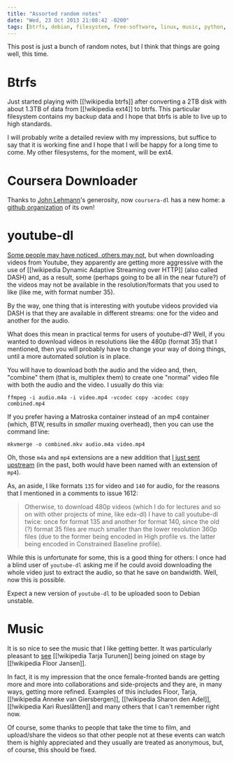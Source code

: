 ```yaml
---
title: "Assorted random notes"
date: "Wed, 23 Oct 2013 21:08:42 -0200"
tags: [btrfs, debian, filesystem, free-software, linux, music, python, study]
---
```


This post is just a bunch of random notes, but I think that things are going
well, this time.

# Btrfs

Just started playing with [[!wikipedia btrfs]] after converting a 2TB disk
with about 1.3TB of data from [[!wikipedia ext4]] to btrfs.  This particular
filesystem contains my backup data and I hope that btrfs is able to live up
to high standards.

I will probably write a detailed review with my impressions, but suffice to
say that it is working fine and I hope that I will be happy for a long time
to come. My other filesystems, for the moment, will be ext4.

# Coursera Downloader

Thanks to [John Lehmann][0]'s generosity, now `coursera-dl` has a new home:
a [github organization][1] of its own!

[0]: https://twitter.com/jplehmann
[1]: https://github.com/coursera-dl

# youtube-dl

[Some people may have noticed, others may not][3], but when downloading
videos from Youtube, they apparently are getting more aggressive with the
use of [[!wikipedia Dynamic Adaptive Streaming over HTTP]] (also called
DASH) and, as a result, some (perhaps going to be all in the near future?)
of the videos may not be available in the resolution/formats that you used
to like (like me, with format number 35).

By the way, one thing that is interesting with youtube videos provided via
DASH is that they are available in different streams: one for the video and
another for the audio.

What does this mean in practical terms for users of youtube-dl?  Well, if
you wanted to download videos in resolutions like the 480p (format 35) that
I mentioned, then you will probably have to change your way of doing things,
until a more automated solution is in place.

You will have to download both the audio and the video and, then, "combine"
them (that is, multiplex them) to create one "normal" video file with both
the audio and the video. I usually do this via:

```
ffmpeg -i audio.m4a -i video.mp4 -vcodec copy -acodec copy combined.mp4
```

If you prefer having a Matroska container instead of an mp4 container
(which, BTW, results in *smaller* muxing overhead), then you can use the
command line:

```
mkvmerge -o combined.mkv audio.m4a video.mp4
```

Oh, those `m4a` and `mp4` extensions are a new addition that
[I just sent upstream][4] (in the past, both would have been named with an
extension of `mp4`).

As, an aside, I like formats `135` for video and `140` for audio, for the
reasons that I mentioned in a comments to issue 1612:

> Otherwise, to download 480p videos (which I do for lectures and so on with
> other projects of mine, like edx-dl) I have to call youtube-dl twice: once
> for format 135 and another for format 140, since the old (?) format 35
> files are much smaller than the lower resolution 360p files (due to the
> former being encoded in High profile vs. the latter being encoded in
> Constrained Baseline profile).

While this is unfortunate for some, this is a good thing for others: I once
had a blind user of `youtube-dl` asking me if he could avoid downloading the
whole video just to extract the audio, so that he save on bandwidth. Well,
now this is possible.

Expect a new version of `youtube-dl` to be uploaded soon to Debian unstable.


[3]: https://github.com/rg3/youtube-dl/issues/1612
[4]: https://github.com/rg3/youtube-dl/pull/1622

# Music

It is so nice to see the music that I like getting better. It was
particularly pleasant to [see][2] [[!wikipedia Tarja Turunen]] being joined
on stage by [[!wikipedia Floor Jansen]].

[2]: https://youtu.be/hAnVFJFmFx8

In fact, it is my impression that the once female-fronted bands are getting
more and more into collaborations and side-projects and they are, in many
ways, getting more refined. Examples of this includes Floor, Tarja,
[[!wikipedia Anneke van Giersbergen]], [[!wikipedia Sharon den Adel]],
[[!wikipedia Kari Rueslåtten]] and many others that I can't remember right
now.

Of course, some thanks to people that take the time to film, and
upload/share the videos so that other people not at these events can watch
them is highly appreciated and they usually are treated as anonymous, but,
of course, this should be fixed.


